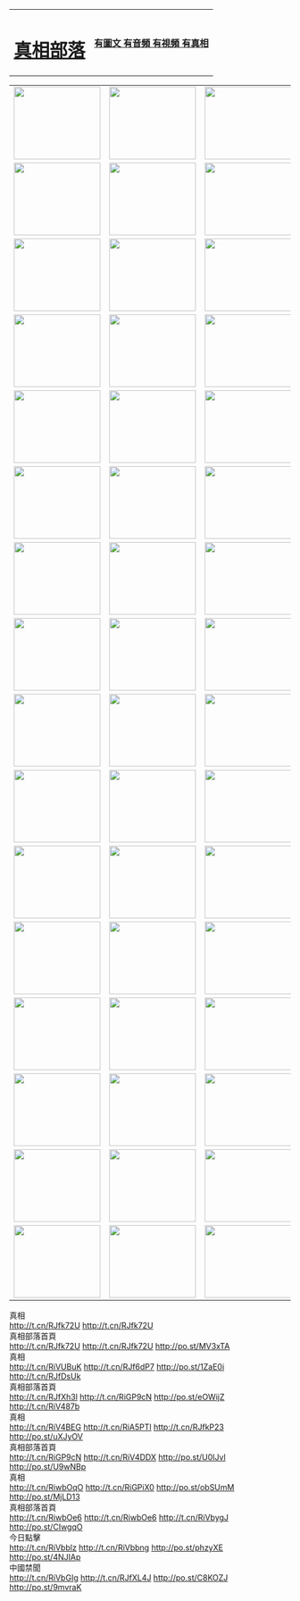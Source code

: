 <table>
<tr>

<td>
	<H1><a href="http://52.is-a-designer.com/zx/">真相部落</a></H1>
</td>
<td>
	<H4><a href="http://52.is-a-designer.com/zx/">有圖文 有音頻 有視頻 有真相</a></H4>
</td>
</tr>

</table>



<table>
<tr>
	<td><a href="http://805.dankaart.com/xtr/107/"><img  src ="http://805.dankaart.com/pic/2017/02/107.jpg" width="155px" height="130px"></a></td>
	<td><a href="http://805.dankaart.com/xtr/829/"><img src ="http://805.dankaart.com/pic/2017/02/829.jpg" width="155px" height="130px"></a></td>
	<td><a href="http://805.dankaart.com/xtr/69/"><img  src ="http://805.dankaart.com/pic/2017/02/69.jpg" width="155px" height="130px"></a></td>
	<td><a href="http://805.dankaart.com/xtr/99/"><img  src ="http://805.dankaart.com/pic/2017/02/99.jpg" width="155px" height="130px"></a></td>
</tr>
<tr>
	<td><a href="http://805.dankaart.com/xtr/40/"><img  src ="http://805.dankaart.com/pic/2017/02/40.jpg" width="155px" height="130px"></a></td>
	<td><a href="http://805.dankaart.com/xtr/20/"><img  src ="http://805.dankaart.com/pic/2017/02/20.jpg" width="155px" height="130px"></a></td>
	<td><a href="http://805.dankaart.com/xtr/81/"><img  src ="http://805.dankaart.com/pic/2017/02/81.jpg" width="155px" height="130px"></a></td>
	<td><a href="http://805.dankaart.com/xtr/2/"><img  src ="http://805.dankaart.com/pic/2017/02/2.jpg" width="155px" height="130px"></a></td>
</tr>
<tr>
	<td><a href="http://805.dankaart.com/xtr/86/"><img  src ="http://805.dankaart.com/pic/2017/02/86.jpg" width="155px" height="130px"></a></td>
	<td><a href="http://805.dankaart.com/xtr/109/"><img  src ="http://805.dankaart.com/pic/2017/02/109.jpg" width="155px" height="130px"></a></td>
	<td><a href="http://805.dankaart.com/xtr/1378/"><img  src ="http://805.dankaart.com/pic/2017/02/1378.jpg" width="155px" height="130px"></a></td>
	<td><a href="http://805.dankaart.com/xtr/57/"><img  src ="http://805.dankaart.com/pic/2017/02/57.jpg" width="155px" height="130px"></a></td>
</tr>
<tr>
	<td><a href="http://805.dankaart.com/xtr/1219/"><img  src ="http://805.dankaart.com/pic/2017/02/1219.jpg" width="155px" height="130px"></a></td>
	<td><a href="http://805.dankaart.com/xtr/1220/"><img  src ="http://805.dankaart.com/pic/2017/02/1220.jpg" width="155px" height="130px"></a></td>
	<td><a href="http://805.dankaart.com/xtr/1221/"><img  src ="http://805.dankaart.com/pic/2017/02/1221.jpg" width="155px" height="130px"></a></td>
	<td><a href="http://805.dankaart.com/xtr/51/"><img  src ="http://805.dankaart.com/pic/2017/02/51.jpg" width="155px" height="130px"></a></td>
</tr>
<tr>
	<td><a href="http://805.dankaart.com/xtr/1055/"><img  src ="http://805.dankaart.com/pic/2017/02/1055.jpg" width="155px" height="130px"></a></td>
	<td><a href="http://805.dankaart.com/xtr/611/"><img  src ="http://805.dankaart.com/pic/2017/02/611.jpg" width="155px" height="130px"></a></td>
	<td><a href="http://805.dankaart.com/xtr/1121/"><img  src ="http://805.dankaart.com/pic/2017/02/1121.jpg" width="155px" height="130px"></a></td>
	<td><a href="http://805.dankaart.com/xtr/610/"><img  src ="http://805.dankaart.com/pic/2017/02/610.jpg" width="155px" height="130px"></a></td>
</tr>
<tr>
	<td><a href="http://805.dankaart.com/xtr/1128/"><img  src ="http://805.dankaart.com/pic/2017/02/1128.jpg" width="155px" height="130px"></a></td>
	<td><a href="http://805.dankaart.com/xtr/1395/"><img  src ="http://805.dankaart.com/pic/2017/02/1406.jpg" width="155px" height="130px"></a></td>
	<td><a href="http://805.dankaart.com/xtr/1407/"><img  src ="http://805.dankaart.com/pic/2017/02/1407.jpg" width="155px" height="130px"></a></td>
	<td><a href="http://805.dankaart.com/xtr/934/"><img  src ="http://805.dankaart.com/pic/2017/02/934.jpg" width="155px" height="130px"></a></td>
</tr>
<tr>
	<td><a href="http://805.dankaart.com/xtr/641/"><img  src ="http://805.dankaart.com/pic/2017/02/641.jpg" width="155px" height="130px"></a></td>
	<td><a href="http://805.dankaart.com/xtr/949/"><img  src ="http://805.dankaart.com/pic/2017/02/949.jpg" width="155px" height="130px"></a></td>
	<td><a href="http://805.dankaart.com/xtr/112/"><img  src ="http://805.dankaart.com/pic/2017/02/112.jpg" width="155px" height="130px"></a></td>
	<td><a href="http://805.dankaart.com/xtr/812/"><img  src ="http://805.dankaart.com/pic/2017/02/812.jpg" width="155px" height="130px"></a></td>
</tr>
<tr>
	<td><a href="http://805.dankaart.com/xtr/103/"><img  src ="http://805.dankaart.com/pic/2017/02/103.jpg" width="155px" height="130px"></a></td>
	<td><a href="http://805.dankaart.com/xtr/3/"><img  src ="http://805.dankaart.com/pic/2017/02/3.jpg" width="155px" height="130px"></a></td>
	<td><A HREF="http://805.dankaart.com/mp4/zx/2015/11/Lkmtt.mp4" target="_blank" title="蓮開滿天庭"><img  src="http://805.dankaart.com/pic/2015/11/Lkmtt3480_jssor.jpg"  width="155px" height="130px"></A></td>
	<td><A HREF="http://805.dankaart.com/mp4/zx/2015/11/2013513.mp4" target="_blank" title="飛旋的法輪"><img  src="http://805.dankaart.com/pic/2015/11/falun480_jssor.jpg"  width="155px" height="130px"></A></td>
</tr>
<tr>
	<td><A HREF="http://805.dankaart.com/mp4/zx/2015/11/NYParade.mp4" target="_blank" title="2004年4月10日法輪功紐約大遊行"><img  src="http://805.dankaart.com/pic/2015/11/nyparade480_jssor.jpg"  width="155px" height="130px"></A></td>
	<td><A HREF="http://805.dankaart.com/mp4/news617/2015/05/WEB_s28093.mp4" target="_blank" title="2015年世界法輪大法日特別報導"><img  src="http://805.dankaart.com/pic/2015/11/p6752711a666997037_jssor.jpg"  width="155px" height="130px"></A></td>
	<td><A HREF="http://805.dankaart.com/mp4/news829/2015/11/30211_326650.mp4" target="_blank" title="滄州綁架案連審四天 民眾抹淚稱審好人"><img  src="http://805.dankaart.com/pic/2015/11/changzhou2480_jssor.jpg"  width="155px" height="130px"></A></td>
	<td><A HREF="http://805.dankaart.com/mp4/mhph/2015/10/changzhou.mp4" target="_blank" title="滄州真相--獅城血淚"><img  src="http://805.dankaart.com/pic/2015/11/changzhou480_jssor.jpg"  width="155px" height="130px"></A></td>
</tr>
<tr>
	<td><A HREF="http://805.dankaart.com/mp4/mhjd/mhjd_55.mp4" target="_blank" title="正義律師與無罪辯護"><img  src="http://805.dankaart.com/pic/2015/11/wzbh480_jssor.jpg"  width="155px" height="130px"></A></td>
	<td><A HREF="http://805.dankaart.com/mp4/zx/2015/11/layerkcs.mp4" target="_blank" title="中國的良心--高智晟律師"><img  src="http://805.dankaart.com/pic/2015/11/layerkcs2480_jssor.jpg"  width="155px" height="130px"></A></td>
	<td><A HREF="http://805.dankaart.com/mp4/mhph/2015/10/szxl.mp4" target="_blank" title="神州血淚--北京、大慶、廣東、哈爾濱"><img  src="http://805.dankaart.com/pic/2015/11/szxl480_jssor.jpg"  width="155px" height="130px"></A></td>
	<td><A HREF="http://805.dankaart.com/mp4/zx/2015/11/TangShanFFXS.mp4" target="_blank" title="真相紀錄片：鳳凰新生"><img  src="http://805.dankaart.com/pic/2015/11/fhxs2480_jssor.jpg"  width="155px" height="130px"></A></td>
</tr>
<tr>
	<td><A HREF="http://805.dankaart.com/mp4/zx/2015/11/jidong.mp4" target="_blank" title="冀東監獄的罪惡"><img  src="http://805.dankaart.com/pic/2015/11/jidong480_jssor.jpg"  width="155px" height="130px"></A></td>
	<td><A HREF="http://805.dankaart.com/mp4/mhph/2015/10/tangshan.mp4" target="_blank" title="鳳凰血淚"><img  src="http://805.dankaart.com/pic/2015/11/tangshan480_jssor.jpg"  width="155px" height="130px"></A>
					</div></td>
	<td>	<A HREF="http://805.dankaart.com/mp4/mhph/2015/10/zfxtzxl.mp4" target="_blank" title="政法系統罪行錄--唐山篇"><img  src="http://805.dankaart.com/pic/2015/11/zfxtzxl480_jssor.jpg"  width="155px" height="130px"></A></td>
	<td><A HREF="http://805.dankaart.com/mp4/mhph/2015/10/QDBG.mp4" target="_blank" title="青島悲歌"><img  src="http://805.dankaart.com/pic/2015/10/qdbg2480_jssor.jpg"  width="155px" height="130px"></A></td>
</tr>
<tr>
	<td><A HREF="http://805.dankaart.com/mp4/mhph/2015/10/huludao.mp4" target="_blank" title="葫蘆島永恆的見證"><img  src="http://805.dankaart.com/pic/2015/10/huludao480_jssor.jpg"  width="155px" height="130px"></A></td>
	<td><A HREF="http://805.dankaart.com/mp4/mhph/2015/10/qbzx.mp4" target="_blank" title="湖畔泉邊聽真相-濟南泉城的傳奇"><img  src="http://805.dankaart.com/pic/2015/10/hupan480_jssor.jpg"  width="155px" height="130px"></A></td>
	<td><A HREF="http://805.dankaart.com/mp4/mhph/2015/10/baoding_dvd_v2.mp4" target="_blank" title="燕趙悲歌"><img  src="http://805.dankaart.com/pic/2015/10/yzbg480_jssor.jpg"  width="155px" height="130px"></A></td>
	<td><A HREF="http://805.dankaart.com/mp4/zx/2015/11/meihuashi_complete_ED2.0.mp4" target="_blank" title="梅花詩完整版"><img  src="http://805.dankaart.com/pic/2015/11/mhs480_jssor.jpg"  width="155px" height="130px"></A></td>
</tr>
<tr>
	<td><A HREF="http://805.dankaart.com/mp4/zx/2015/11/fengbei512k.mp4" target="_blank" title="豐碑"><img  src="http://805.dankaart.com/pic/2015/11/fongbei480_jssor.jpg"  width="155px" height="130px"></A></td>
	<td><A HREF="http://805.dankaart.com/mp4/zx/2015/11/fytdxComplete.mp4" target="_blank" title="風雨天地行全集"><img  src="http://805.dankaart.com/pic/2015/11/fytdxWhite480_jssor.jpg"  width="155px" height="130px"></A></td>
	<td><A HREF="http://805.dankaart.com/mp4/zx/2015/11/JianZheng.mp4" target="_blank" title="見證"><img  src="http://805.dankaart.com/pic/2015/11/witness480_jssor.jpg"  width="155px" height="130px"></A></td>
	<td><A HREF="http://805.dankaart.com/mp4/mhph/2015/10/hcym.mp4" target="_blank" title="紅朝陰謀"><img  src="http://805.dankaart.com/pic/2015/10/hcym480_jssor.jpg"  width="155px" height="130px"></A></td>
</tr>
<tr>
	<td><A HREF="http://805.dankaart.com/mp4/zx/2015/11/zfzxPalV3.mp4" target="_blank" title="是自焚還是騙局"><img  src="http://805.dankaart.com/pic/2015/11/zfzx4805_jssor.jpg"  width="155px" height="130px"></A></td>
	<td><A HREF="http://805.dankaart.com/mp4/zx/2015/11/lsdspMsyTd.mp4" target="_blank" title="歷史的審判"><img  src="http://805.dankaart.com/pic/2015/11/lsdsp480_jssor.jpg"  width="155px" height="130px"></A></td>
	<td><A HREF="http://805.dankaart.com/mp4/news886/2015/11/concat886.mp4" target="_blank" title="一周全球控告江澤民"><img  src="http://805.dankaart.com/pic/2015/11/news886480_jssor.jpg"  width="155px" height="130px"></A></td>
	<td><A HREF="http://805.dankaart.com/mp4/news1378/2014/08/CQSD_s0_e4_v2_i0-CQSD_4-video.mp4" target="_blank" title="歐洲的抉擇"><img  src="http://805.dankaart.com/pic/2015/11/p5143421a564166643-ss_jssor.jpg"  width="155px" height="130px"></A></td>
</tr>
<tr>
	<td><A HREF="http://805.dankaart.com/mp4/zx/2015/11/hk20150720parade.mp4" target="_blank" title="港法輪功反迫害大遊行 大陸遊客震撼"><img  src="http://805.dankaart.com/pic/2015/11/281098-ss_jssor.jpg"  width="155px" height="130px"></A></td>
	<td><A HREF="http://805.dankaart.com/mp4/zx/2015/11/20150720hkParade512k.mp4" target="_blank" title="香港法輪功720遊行聲援訴江潮"><img  src="http://805.dankaart.com/pic/2015/11/2015720parade480_jssor.jpg"  width="155px" height="130px"></A></td>
	<td><A HREF="http://805.dankaart.com/mp4/zx/2015/11/hktdc512.mp4" target="_blank" title="香港退黨潮"><img  src="http://805.dankaart.com/pic/2015/11/hktdc480_jssor.jpg"  width="155px" height="130px"></A></td>
	<td><A HREF="http://805.dankaart.com/mp4/news413/2015/11/concat413.mp4" target="_blank" title="本月退黨精選"><img  src="http://805.dankaart.com/pic/2015/11/tuidang480_jssor.jpg"  width="155px" height="130px"></A></td>
</tr>
<tr>
	<td><A HREF="http://805.dankaart.com/mp4/news823/2015/11/TSZG_British_1_QA_A_TSZG-61-1_XinHaoNianZuoZh_P617180.mp4" target="_blank" title="辛灝年：紀念《九評共產黨》發表十週年演講"><img  src="http://805.dankaart.com/pic/2015/11/xhn9p10480_jssor.jpg"  width="155px" height="130px"></A></td>
	<td><A HREF="http://805.dankaart.com/mp4/news57/2015/11/JPGCD8.mp4" target="_blank" title="【九評之八】評中國共產黨的邪教本質"><img  src="http://805.dankaart.com/pic/2015/11/9pkcd8p480_jssor.jpg"  width="155px" height="130px"></A></td>
	<td><A HREF="http://805.dankaart.com/mp4/other/kao.Chih.Sheng_story.mp4"  target="_blank" title="超越恐懼:高智晟的故事"				style="font-size:20px;"><img src="http://805.dankaart.com/pic/2016/12/GZS201408070902.jpg"  width="155px" height="130px">
						</A></td>
	<td><A HREF="http://805.dankaart.com/mp4/zx/2016/11/oh10yearsInv.mp4"  target="_blank" title="紀錄片《活摘 十年調查》完整版" style="font-size:20px;"><img src="http://805.dankaart.com/pic/2016/11/10yearsOHinv.jpg"  width="155px" height="130px">
						</A></td>
</tr>
</table>


<div class="linkbox"><div class="title">真相<div id="url">  <a href="http://t.cn/RJfk72U" target=_blank>http://t.cn/RJfk72U</a>    <a href="http://t.cn/RJfk72U" target=_blank>http://t.cn/RJfk72U</a>    <a href="" target=_blank></a>    <a href="" target=_blank></a>  </div></div><div class="title">真相部落首頁<div id="url">  <a href="http://t.cn/RJfk72U" target=_blank>http://t.cn/RJfk72U</a>    <a href="http://t.cn/RJfk72U" target=_blank>http://t.cn/RJfk72U</a>    <a href="" target=_blank></a>    <a href="http://po.st/MV3xTA" target=_blank>http://po.st/MV3xTA</a>  </div></div><div class="title">真相<div id="url">  <a href="http://t.cn/RiVUBuK" target=_blank>http://t.cn/RiVUBuK</a>    <a href="http://t.cn/RJf6dP7" target=_blank>http://t.cn/RJf6dP7</a>    <a href="http://po.st/1ZaE0i" target=_blank>http://po.st/1ZaE0i</a>    <a href="http://t.cn/RJfDsUk" target=_blank>http://t.cn/RJfDsUk</a>  </div></div><div class="title">真相部落首頁<div id="url">  <a href="http://t.cn/RJfXh3l" target=_blank>http://t.cn/RJfXh3l</a>    <a href="http://t.cn/RiGP9cN" target=_blank>http://t.cn/RiGP9cN</a>    <a href="http://po.st/eOWijZ" target=_blank>http://po.st/eOWijZ</a>    <a href="http://t.cn/RiV487b" target=_blank>http://t.cn/RiV487b</a>  </div></div><div class="title">真相<div id="url">  <a href="http://t.cn/RiV4BEG" target=_blank>http://t.cn/RiV4BEG</a>    <a href="http://t.cn/RiA5PTl" target=_blank>http://t.cn/RiA5PTl</a>    <a href="http://t.cn/RJfkP23" target=_blank>http://t.cn/RJfkP23</a>    <a href="http://po.st/uXJyOV" target=_blank>http://po.st/uXJyOV</a>  </div></div><div class="title">真相部落首頁<div id="url">  <a href="http://t.cn/RiGP9cN" target=_blank>http://t.cn/RiGP9cN</a>    <a href="http://t.cn/RiV4DDX" target=_blank>http://t.cn/RiV4DDX</a>    <a href="http://po.st/U0IJvl" target=_blank>http://po.st/U0IJvl</a>    <a href="http://po.st/U9wNBp" target=_blank>http://po.st/U9wNBp</a>  </div></div><div class="title">真相<div id="url">  <a href="http://t.cn/RiwbOqO" target=_blank>http://t.cn/RiwbOqO</a>    <a href="http://t.cn/RiGPiX0" target=_blank>http://t.cn/RiGPiX0</a>    <a href="http://po.st/obSUmM" target=_blank>http://po.st/obSUmM</a>    <a href="http://po.st/MjLD13" target=_blank>http://po.st/MjLD13</a>  </div></div><div class="title">真相部落首頁<div id="url">  <a href="http://t.cn/RiwbOe6" target=_blank>http://t.cn/RiwbOe6</a>    <a href="http://t.cn/RiwbOe6" target=_blank>http://t.cn/RiwbOe6</a>    <a href="http://t.cn/RiVbygJ" target=_blank>http://t.cn/RiVbygJ</a>    <a href="http://po.st/CIwgqO" target=_blank>http://po.st/CIwgqO</a>  </div></div><div class="title">今日點擊<div id="url">  <a href="http://t.cn/RiVbblz" target=_blank>http://t.cn/RiVbblz</a>    <a href="http://t.cn/RiVbbng" target=_blank>http://t.cn/RiVbbng</a>    <a href="http://po.st/phzyXE" target=_blank>http://po.st/phzyXE</a>    <a href="http://po.st/4NJIAp" target=_blank>http://po.st/4NJIAp</a>  </div></div><div class="title">中國禁聞<div id="url">  <a href="http://t.cn/RiVbGIg" target=_blank>http://t.cn/RiVbGIg</a>    <a href="http://t.cn/RJfXL4J" target=_blank>http://t.cn/RJfXL4J</a>    <a href="http://po.st/C8KOZJ" target=_blank>http://po.st/C8KOZJ</a>    <a href="http://po.st/9mvraK" target=_blank>http://po.st/9mvraK</a>  </div></div></div>

